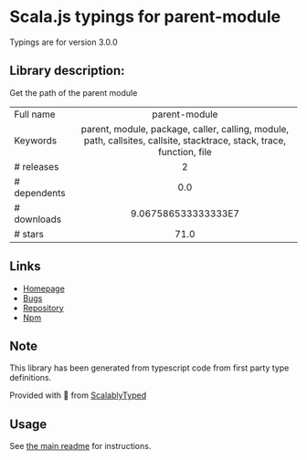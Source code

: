 
# Scala.js typings for parent-module

Typings are for version 3.0.0

## Library description:
Get the path of the parent module

|                    |                 |
| ------------------ | :-------------: |
| Full name          | parent-module |
| Keywords           | parent, module, package, caller, calling, module, path, callsites, callsite, stacktrace, stack, trace, function, file |
| # releases         | 2 |
| # dependents       | 0.0 |
| # downloads        | 9.067586533333333E7 |
| # stars            | 71.0 |

## Links
- [Homepage](https://github.com/sindresorhus/parent-module#readme)
- [Bugs](https://github.com/sindresorhus/parent-module/issues)
- [Repository](https://github.com/sindresorhus/parent-module)
- [Npm](https://www.npmjs.com/package/parent-module)
    


## Note
This library has been generated from typescript code from first party type definitions.

Provided with :purple_heart: from [ScalablyTyped](https://github.com/oyvindberg/ScalablyTyped)

## Usage
See [the main readme](../../readme.md) for instructions.


